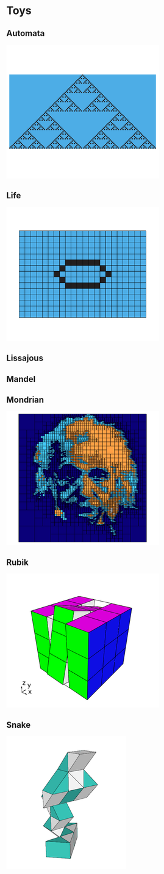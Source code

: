 # Toys

## Automata

![](img/examples/automata.png)

## Life

![](img/examples/life.gif)

## Lissajous

## Mandel

## Mondrian

![](img/examples/mondrian.png)

## Rubik

![](img/examples/rubik.gif)

## Snake

![](img/examples/snake.png)
